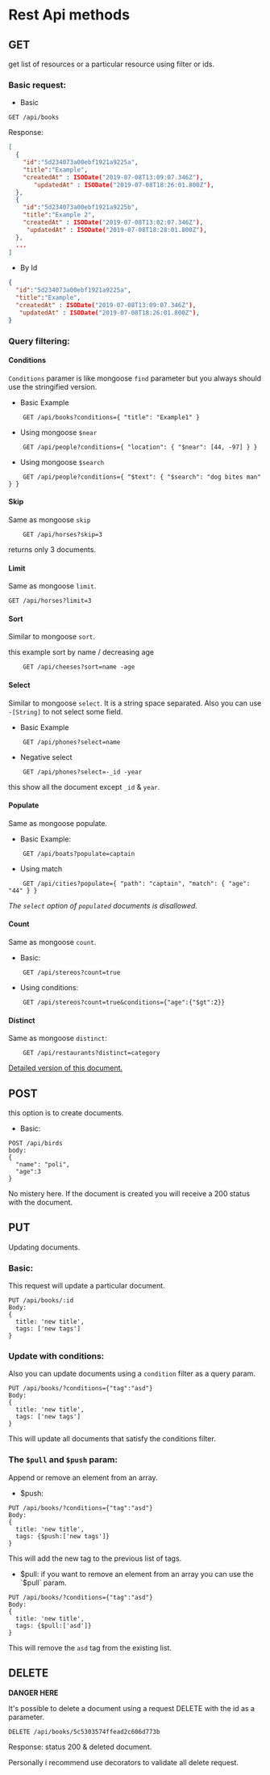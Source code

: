# Rest Api methods

## GET
get list of resources or a particular resource using filter or ids.

### Basic request:

* Basic
```
GET /api/books
```
Response:
```json
[
  {
    "id":"5d234073a00ebf1921a9225a",
    "title":"Example",
    "createdAt" : ISODate("2019-07-08T13:09:07.346Z"),
	   "updatedAt" : ISODate("2019-07-08T18:26:01.800Z"),
  },
  {
    "id":"5d234073a00ebf1921a9225b",
    "title":"Example 2",
    "createdAt" : ISODate("2019-07-08T13:02:07.346Z"),
     "updatedAt" : ISODate("2019-07-08T18:28:01.800Z"),
  },
  ...
]
```
* By Id
```json
{
  "id":"5d234073a00ebf1921a9225a",
  "title":"Example",
  "createdAt" : ISODate("2019-07-08T13:09:07.346Z"),
   "updatedAt" : ISODate("2019-07-08T18:26:01.800Z"),
}
```

### Query filtering:

#### Conditions

`Conditions` paramer is like mongoose `find` parameter but you always should use the stringified version.

* Basic Example
```
    GET /api/books?conditions={ "title": "Example1" }
```
* Using mongoose `$near`
```
    GET /api/people?conditions={ "location": { "$near": [44, -97] } }
```
* Using mongoose `$search`
```
    GET /api/people?conditions={ "$text": { "$search": "dog bites man" } }
```

#### Skip

Same as mongoose `skip`

```
    GET /api/horses?skip=3
```
returns only 3 documents.

#### Limit

Same as mongoose `limit`.

    GET /api/horses?limit=3

#### Sort

Similar to mongoose `sort`.

this example sort by name / decreasing age
```
    GET /api/cheeses?sort=name -age
```

#### Select

Similar to mongoose `select`. It is a string space separated. Also you can use `-[String]` to not select some field.

* Basic Example
```
    GET /api/phones?select=name
```
* Negative select
```
    GET /api/phones?select=-_id -year
```
this show all the document except `_id` & `year`.

#### Populate
Same as mongoose populate.

* Basic Example:
```
    GET /api/boats?populate=captain
```
* Using match
```
    GET /api/cities?populate={ "path": "captain", "match": { "age": "44" } }
```

*The `select` option of `populated` documents is disallowed.*

#### Count

Same as mongoose `count`.

* Basic:
```
    GET /api/stereos?count=true
```
* Using conditions:
```
    GET /api/stereos?count=true&conditions={"age":{"$gt":2}}
```

#### Distinct

Same as mongoose `distinct`:
```
    GET /api/restaurants?distinct=category
```

[Detailed version of this document.](./rest-api)

## POST
this option is to create documents.

* Basic:
```
POST /api/birds
body:
{
  "name": "poli",
  "age":3
}
```

No mistery here. If the document is created you will receive a 200 status with the document.



## PUT
Updating documents.

### Basic:
This request will update a particular document.
```
PUT /api/books/:id
Body:
{
  title: 'new title',
  tags: ['new tags']
}
```
### Update with conditions:
Also you can update documents using a `condition` filter as a query param.

```
PUT /api/books/?conditions={"tag":"asd"}
Body:
{
  title: 'new title',
  tags: ['new tags']
}
```
This will update all documents that satisfy the conditions filter.

### The `$pull` and `$push` param:
Append or remove an element from an array.

* $push:
```
PUT /api/books/?conditions={"tag":"asd"}
Body:
{
  title: 'new title',
  tags: {$push:['new tags']}
}
```
This will add the new tag to the previous list of tags.

* $pull:
if you want to remove an element from an array you can use the `$pull` param.
```
PUT /api/books/?conditions={"tag":"asd"}
Body:
{
  title: 'new title',
  tags: {$pull:['asd']}
}
```
This will remove the `asd` tag from the existing list.

## DELETE
**DANGER HERE**

It's possible to delete a document using a request DELETE with the id as a parameter.

```
DELETE /api/books/5c5303574ffead2c606d773b
```

Response: status 200 & deleted document.

Personally i recommend use decorators to validate all delete request.
